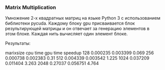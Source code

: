 ### Matrix Multiplication

Умножение 2-х квадратных матриц на языке Python 3 с использованием библиотеки pycuda.
Каждому блоку gpu присваивается блок результирующей матрицы и он отвечает за генерацию элементов в этом блоке. Каждая нить вычисляет один элемент блоке.

Результаты:

marixsize	    cpu time	gpu time 	speedup
   128        0.000235	0.003399	0.069
   256	      0.000738	0.002383	0.31
   512	      0.004339	0.003542	1.225
  1024	      0.037209	0.011404	3.263
  2048	      0.27037	  0.056751	4.764
